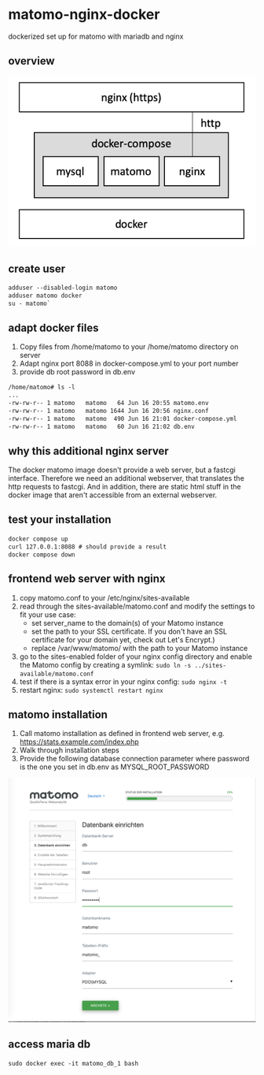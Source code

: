 # matomo-nginx-docker
dockerized set up for matomo with mariadb and nginx

## overview
![alt overview](overview.png "overview")

## create user
```
adduser --disabled-login matomo
adduser matomo docker
su - matomo`
```
## adapt docker files

1. Copy files from /home/matomo to your /home/matomo directory on server
2. Adapt nginx port 8088 in docker-compose.yml to your port number
3. provide db root password in db.env

```
/home/matomo# ls -l
...
-rw-rw-r-- 1 matomo   matomo   64 Jun 16 20:55 matomo.env
-rw-rw-r-- 1 matomo   matomo 1644 Jun 16 20:56 nginx.conf
-rw-rw-r-- 1 matomo   matomo  490 Jun 16 21:01 docker-compose.yml
-rw-rw-r-- 1 matomo   matomo   60 Jun 16 21:02 db.env
```

## why this additional nginx server
The docker matomo image doesn't provide a web server, but a fastcgi interface. Therefore we need 
an additional webserver, that translates the http requests to fastcgi. And in addition, there are
static html stuff in the docker image that aren't accessible from an external webserver.

## test your installation

```
docker compose up
curl 127.0.0.1:8088 # should provide a result
docker compose down
```

## frontend web server with nginx

1. copy matomo.conf to your /etc/nginx/sites-available
2. read through the sites-available/matomo.conf and modify the settings to fit your use case:
   * set server_name to the domain(s) of your Matomo instance
   * set the path to your SSL certificate. If you don't have an SSL certificate for your domain yet, check out Let's Encrypt.)
   * replace /var/www/matomo/ with the path to your Matomo instance
3. go to the sites-enabled folder of your nginx config directory
   and enable the Matomo config by creating a symlink: ```sudo ln -s ../sites-available/matomo.conf```
4. test if there is a syntax error in your nginx config: ```sudo nginx -t```
5. restart nginx: ```sudo systemctl restart nginx```
   
## matomo installation

1. Call matomo installation as defined in frontend web server, e.g. https://stats.example.com/index.php
2. Walk through installation steps
3. Provide the following database connection parameter where password is the one you set in db.env as MYSQL_ROOT_PASSWORD

![alt matomo installation](matomo_installation.png "matomo installation")

## access maria db
````
sudo docker exec -it matomo_db_1 bash
````

